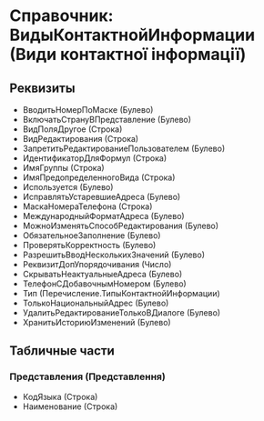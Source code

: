 ﻿# Справочник: ВидыКонтактнойИнформации (Види контактної інформації)

## Реквизиты

- ВводитьНомерПоМаске (Булево)
- ВключатьСтрануВПредставление (Булево)
- ВидПоляДругое (Строка)
- ВидРедактирования (Строка)
- ЗапретитьРедактированиеПользователем (Булево)
- ИдентификаторДляФормул (Строка)
- ИмяГруппы (Строка)
- ИмяПредопределенногоВида (Строка)
- Используется (Булево)
- ИсправлятьУстаревшиеАдреса (Булево)
- МаскаНомераТелефона (Строка)
- МеждународныйФорматАдреса (Булево)
- МожноИзменятьСпособРедактирования (Булево)
- ОбязательноеЗаполнение (Булево)
- ПроверятьКорректность (Булево)
- РазрешитьВводНесколькихЗначений (Булево)
- РеквизитДопУпорядочивания (Число)
- СкрыватьНеактуальныеАдреса (Булево)
- ТелефонCДобавочнымНомером (Булево)
- Тип (Перечисление.ТипыКонтактнойИнформации)
- ТолькоНациональныйАдрес (Булево)
- УдалитьРедактированиеТолькоВДиалоге (Булево)
- ХранитьИсториюИзменений (Булево)

## Табличные части

### Представления (Представлення)

- КодЯзыка (Строка)
- Наименование (Строка)

